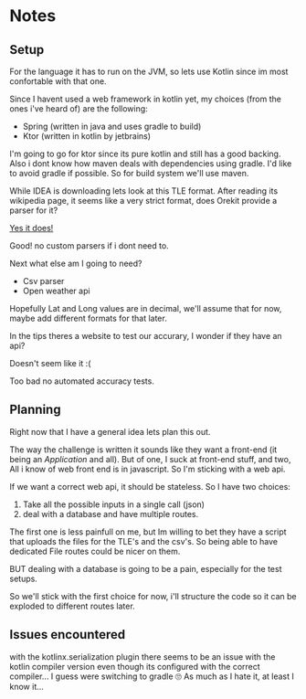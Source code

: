 # Notes

## Setup

For the language it has to run on the JVM, so lets use Kotlin since im most confortable with that one.

Since I havent used a web framework in kotlin yet, my choices (from the ones i've heard of) are the following:
* Spring (written in java and uses gradle to build)
* Ktor (written in kotlin by jetbrains)

I'm going to go for ktor since its pure kotlin and still has a good backing. Also i dont know how maven deals with
dependencies using gradle. I'd like to avoid gradle if possible. So for build system we'll use maven.

While IDEA is downloading lets look at this TLE format.
After reading its wikipedia page, it seems like a very strict format, does Orekit provide a parser for it?

[Yes it does!](https://www.orekit.org/site-orekit-10.3/architecture/tle.html)

Good! no custom parsers if i dont need to.

Next what else am I going to need?
* Csv parser
* Open weather api

Hopefully Lat and Long values are in decimal, we'll assume that for now, maybe add different formats for that later.

In the tips theres a website to test our accurary, I wonder if they have an api?

Doesn't seem like it :(

Too bad no automated accuracy tests.

## Planning

Right now that I have a general idea lets plan this out.

The way the challenge is written it sounds like they want a front-end (it being an _Application_ and all).
But of one, I suck at front-end stuff, and two, All i know of web front end is in javascript. So I'm sticking with a
web api.

If we want a correct web api, it should be stateless.
So I have two choices:
1. Take all the possible inputs in a single call (json)
2. deal with a database and have multiple routes.

The first one is less painfull on me, but Im willing to bet they have a script that uploads the files for the TLE's and the csv's. So being able to have dedicated File routes could be nicer on them.

BUT dealing with a database is going to be a pain, especially for the test setups.

So we'll stick with the first choice for now, i'll structure the code so it can be exploded to different routes later.


## Issues encountered

with the kotlinx.serialization plugin there seems to be an issue with the kotlin compiler version even though its configured with the correct compiler... I guess were switching to gradle 🙄
As much as I hate it, at least I know it...

